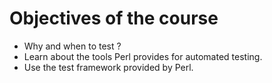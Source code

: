 # Objectives of the course


* Why and when to test ?
* Learn about the tools Perl provides for automated testing.
* Use the test framework provided by Perl.


